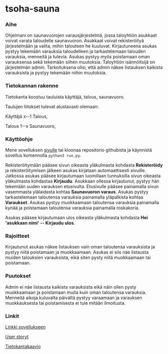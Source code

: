 # tsoha-sauna

### Aihe 

Ohjelmani on saunavuorojen varausjärjestelmä, jossa taloyhtiön asukkaat voivat varata taloudelle saunavuoron. Asukkaat voivat rekisteröityä järjestelmään ja valita, mihin talouteen he kuuluvat. Kirjautuneena asukas pystyy tekemään varauksia taloudelleen ja tarkastelemaan talouden varauksia, menneitä ja tulevia. Asukas pystyy myös poistamaan oman varauksensa sekä tekemään siihen muutoksia. Taloyhtiön isännöitsijä on järjestelmän admin. Tarkoituksena olisi, että admin näkee listauksen kaikista varauksista ja pystyy tekemään niihin muutoksia. 

### Tietokannan rakenne

Tietokanta koostuu tauluista käyttäjä, talous, saunavuoro.

Taulujen liitokset tulevat alustavasti olemaan: 

Käyttäjä x--1 Talous,

Talous 1--x Saunavuoro,

### Käyttöohje

Mene sovelluksen [sivulle](https://tsoha-sauna.herokuapp.com/) tai kloonaa repositorio githubista ja käynnistä sovellus komennolla `python3 run.py`. 

Rekisteröitymään pääsee sivun oikeasta yläkulmasta kohdasta **Rekisteröidy** ja rekisteröitymisen jälkeen asukas kirjataan automaattisesti sivuille. Jatkossa asukas pääsee kirjautumaan luomillaan tunnuksilla sivun oikeasta yläkulmasta kohdastaa **Kirjaudu**. Asukkaan ollessa kirjautunut, pystyy hän tekemään uuden varauksen etusivulta. Etusivulle pääsee painamalla sivun vasemmasta ylälaidasta kohtaa **Saunavuoron varaus**. Asukas pystyy tarkastelemaan taloutensa varauksia painamalla yläpalkista kohtaa **Varaukset**. Asukas pystyy muokkaamaan taloutensa varauksia painamalla kynää ja poistamaan taloutensa varauksia painamalla roskakoria.

Asukas pääsee kirjautumaan ulos oikeasta yläkulmasta kohdasta **Hei 'asukkaan nimi' -- Kirjaudu ulos**.

### Rajoitteet

Kirjautunut asukas näkee listauksen vain oman taloutensa varauksista ja pystyy niitä poistamaan ja muokkaamaan. Asukas ei siis näe listausta muiden talouksien varauksista, eikä siten pysty niitä muokkaamaan tai poistamaan. 

### Puutokset

Admin ei näe listausta kaikista varauksista eikä näin ollen pysty muokkaamaan ja poistamaan muita kuin oman taloutensa varauksia. Menneitä aikoja kuluvalta päivältä pystyy varaamaan ja varauksen muokkauksesta tai poistamisesta ei tule mitään ilmoitusta. 

### Linkit

[Linkki sovellukseen](https://tsoha-sauna.herokuapp.com/)

[User storyt](https://github.com/selinale/tsoha-sauna/blob/master/documentation/userstories.md)

[Tietokantakaavio](https://github.com/selinale/tsoha-sauna/blob/master/documentation/DBtable.pdf)
